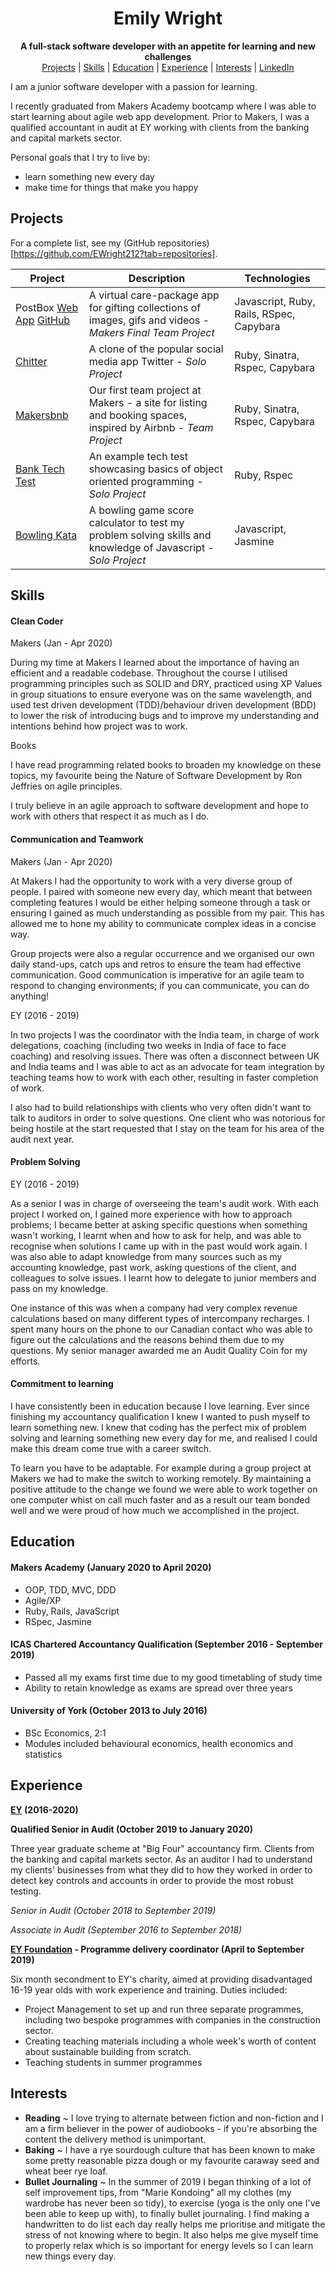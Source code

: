 <div align="center">
  <h1>Emily Wright</h1>

  **A full-stack software developer with an appetite for learning and new challenges**<br>
  [Projects](#projects) | [Skills](#skills) | [Education](#education) | [Experience](#experience) | [Interests](#interests) | [LinkedIn](https://www.linkedin.com/in/emily-wright-38b1b0a6/)
  <br>
</div>

I am a junior software developer with a passion for learning. 

I recently graduated from Makers Academy bootcamp where I was able to start learning about agile web app development. Prior to Makers, I was a qualified accountant in audit at EY working with clients from the banking and capital markets sector.

Personal goals that I try to live by:
- learn something new every day
- make time for things that make you happy

## Projects

For a complete list, see my (GitHub repositories)[https://github.com/EWright212?tab=repositories].

|Project   |Description                                                |Technologies                            |
|----------|-----------------------------------------------------------|----------------------------------------|
|PostBox [Web App](http://makers-postbox.herokuapp.com/) [GitHub](https://github.com/EWright212/MakersPostBox)|A virtual care-package app for gifting collections of images, gifs and videos - *Makers Final Team Project*|Javascript, Ruby, Rails, RSpec, Capybara|
|[Chitter](https://github.com/EWright212/chitter-challenge)|A clone of the popular social media app Twitter - *Solo Project*           |Ruby, Sinatra, Rspec, Capybara          |
|[Makersbnb](https://github.com/EWright212/fireworksBnB)|Our first team project at Makers - a site for listing and booking spaces, inspired by Airbnb - *Team Project* |Ruby, Sinatra, Rspec, Capybara|
|[Bank Tech Test](https://github.com/EWright212/Bank-tech-test)|An example tech test showcasing basics of object oriented programming - *Solo Project* |Ruby, Rspec
|[Bowling Kata](https://github.com/EWright212/Bowling) |A bowling game score calculator to test my problem solving skills and knowledge of Javascript - *Solo Project*|Javascript, Jasmine


## Skills

#### Clean Coder

Makers (Jan - Apr 2020)

 During my time at Makers I learned about the importance of having an efficient and a readable codebase. Throughout the course I utilised programming principles such as SOLID and DRY, practiced using XP Values in group situations to ensure everyone was on the same wavelength, and used test driven development (TDD)/behaviour driven development (BDD) to lower the risk of introducing bugs and to improve my understanding and intentions behind how project was to work. 

Books 

 I have read programming related books to broaden my knowledge on these topics, my favourite being the Nature of Software Development by Ron Jeffries on agile principles.

I truly believe in an agile approach to software development and hope to work with others that respect it as much as I do.

#### Communication and Teamwork

Makers (Jan - Apr 2020)

At Makers I had the opportunity to work with a very diverse group of people. I paired with someone new every day, which meant that between completing features I would be either helping someone through a task or ensuring I gained as much understanding as possible from my pair. This has allowed me to hone my ability to communicate complex ideas in a concise way.

Group projects were also a regular occurrence and we organised our own daily stand-ups, catch ups and retros to ensure the team had effective communication. Good communication is imperative for an agile team to respond to changing environments; if you can communicate, you can do anything!

EY (2016 - 2019) 

In two projects I was the coordinator with the India team, in charge of work delegations, coaching (including two weeks in India of face to face coaching) and resolving issues. There was often a disconnect between UK and India teams and I was able to act as an advocate for team integration by teaching teams how to work with each other, resulting in faster completion of work.

I also had to build relationships with clients who very often didn't want to talk to auditors in order to solve questions. One client who was notorious for being hostile at the start requested that I stay on the team for his area of the audit next year.


#### Problem Solving

EY (2016 - 2019)

As a senior I was in charge of overseeing the team's audit work. With each project I worked on, I gained more experience with how to approach problems; I became better at asking specific questions when something wasn't working, I learnt when and how to ask for help, and was able to recognise when solutions I came up with in the past would work again. I was also able to adapt knowledge from many sources such as my accounting knowledge, past work, asking questions of the client, and colleagues to solve issues.  I learnt how to delegate to junior members and pass on my knowledge.

One instance of this was when a company had very complex revenue calculations based on many different types of intercompany recharges. I spent many hours on the phone to our Canadian contact who was able to figure out the calculations and the reasons behind them due to my questions. My senior manager awarded me an Audit Quality Coin for my efforts.

#### Commitment to learning

I have consistently been in education because I love learning. Ever since finishing my accountancy qualification I knew I wanted to push myself to learn something new. I knew that coding has the perfect mix of problem solving and learning something new every day for me, and realised I could make this dream come true with a career switch.

To learn you have to be adaptable. For example during a group project at Makers we had to make the switch to working remotely. By maintaining a positive attitude to the change we found we were able to work together on one computer whist on call much faster and as a result our team bonded well and we were proud of how much we accomplished in the project.  

## Education

#### Makers Academy (January 2020 to April 2020)

- OOP, TDD, MVC, DDD
- Agile/XP
- Ruby, Rails, JavaScript
- RSpec, Jasmine

#### ICAS Chartered Accountancy Qualification (September 2016 - September 2019)

- Passed all my exams first time due to my good timetabling of study time
- Ability to retain knowledge as exams are spread over three years


#### University of York (October 2013 to July 2016)

- BSc Economics, 2:1
- Modules included behavioural economics, health economics and statistics


## Experience

**[EY](https://www.ey.com/en_uk) (2016-2020)**

**Qualified Senior in Audit (October 2019 to January 2020)**

Three year graduate scheme at "Big Four" accountancy firm. Clients from the banking and capital markets sector. As an auditor I had to understand my clients' businesses from what they did to how they worked in order to detect key controls and accounts in order to provide the most robust testing. 

*Senior in Audit (October 2018 to September 2019)*

*Associate in Audit (September 2016 to September 2018)*

**[EY Foundation](https://www.ey.com/en_uk/corporate-responsibility/ey-foundation) - Programme delivery coordinator (April to September 2019)**

Six month secondment to EY's charity, aimed at providing disadvantaged 16-19 year olds with work experience and training. Duties included:

- Project Management to set up and run three separate programmes, including two bespoke programmes with companies in the construction sector.
- Creating teaching materials including a whole week's worth of content about sustainable building from scratch.
- Teaching students in summer programmes

## Interests

- **Reading** ~ I love trying to alternate between fiction and non-fiction and I am a firm believer in the power of audiobooks - if you're absorbing the content the delivery method is unimportant.
- **Baking** ~ I have a rye sourdough culture that has been known to make some pretty reasonable pizza dough or my favourite caraway seed and wheat beer rye loaf.
- **Bullet Journaling** ~ In the summer of 2019 I began thinking of a lot of self improvement tips, from "Marie Kondoing" all my clothes (my wardrobe has never been so tidy), to exercise (yoga is the only one I've been able to keep up with), to finally bullet journaling. I find making a handwritten to do list each day really helps me prioritise and mitigate the stress of not knowing where to begin. It also helps me give myself time to properly relax which is so important for energy levels so I can learn new things every day.
